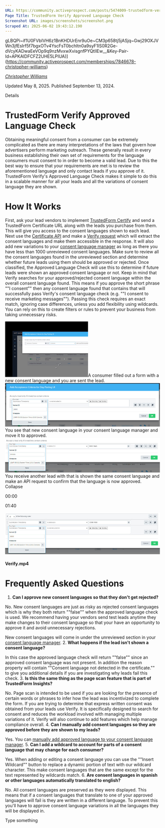 ```yaml
---
URL: https://community.activeprospect.com/posts/5474009-trustedform-verify-approved-language-check
Page Title: TrustedForm Verify Approved Language Check
Screenshot URL: images/screenshots/screenshot.png
Scraped At: 2025-06-02 19:43:12.190
---
```

gLBQPi~if1U0FVbIVH6z1BnKHDUrEnr9uOe~CM3p658tj5jASjq~Gwj29OXJVWn3jfEsIrf5f7bgxOTv4YscFsT0bchltn0a9syF1lS0R2Ge-dVcyKADwaEeVOp9q9nzMvxwXvisgnfPYQtIlEw__&Key-Pair-Id=APKAIDFCFZ2UHE5LPIUA)](https://community.activeprospect.com/memberships/7846678-christopher-williams)

[_Christopher Williams_](https://community.activeprospect.com/memberships/7846678-christopher-williams)

Updated May 8, 2025. Published September 13, 2024.

Details

# TrustedForm Verify Approved Language Check

Obtaining meaningful consent from a consumer can be extremely complicated as there are many interpretations of the laws that govern how advertisers perform marketing outreach. These generally result in every business establishing their own set of requirements for the language consumers must consent to in order to become a valid lead. Due to this the best way to ensure that your requirements are met is to review the aforementioned language and only contact leads if you approve of it. TrustedForm Verify's Approved Language Check makes it simple to do this in a scalable manner for all your leads and all the variations of consent language they are shown.

# How It Works

First, ask your lead vendors to implement [TrustedForm Certify](https://activeprospect.com/trustedform/certify) and send a TrustedForm Certificate URL along with the leads you purchase from them. This will give you access to the consent languages shown to each lead. Next use the [Certificate API](https://developers.activeprospect.com/docs/trustedform/api/v4.0/tag/Certificate-URL/) and make a [Verify request](https://developers.activeprospect.com/docs/trustedform/api/v4.0/tag/Verify/) which will extract the consent languages and make them accessible in the response. It will also add new variations to your [consent language manager](https://community.activeprospect.com/posts/5474006-trustedform-consent-language-manager) as long as there you have less than 1000 unreviewed consent languages. Make sure to review all the consent languages found in the unreviewed section and determine whether future leads using them should be approved or rejected. Once classified, the Approved Language Check will use this to determine if future leads were shown an approved consent language or not. Keep in mind that Verify searches for your approved/rejected consent language within the overall consent language found. This means if you approve the short phrase ""I consent"" then any consent language found that contains that will successfully pass Verify's consent language check (e.g. ""I consent to receive marketing messages""). Passing this check requires an exact match, ignoring case differences, unless you add flexibility using wildcards. You can rely on this to create filters or rules to prevent your business from taking unnecessary risks.

![A consumer filled out a form with a new consent language and you are sent the lead.](images/image-1.png)A consumer filled out a form with a new consent language and you are sent the lead.![You see that new consent language in your consent language manager and move it to approved.](images/image-2.png)You see that new consent language in your consent language manager and move it to approved.![You receive another lead with that is shown the same consent language and make an API request to confirm that the language is now approved.](images/image-3.png)You receive another lead with that is shown the same consent language and make an API request to confirm that the language is now approved.
Collapse

00:00

01:40

![](images/image-4.png)

#### Verify.mp4

# Frequently Asked Questions

1. **Can I approve new consent languages so that they don't get rejected?**

No. New consent languages are just as risky as rejected consent languages which is why they both return ""false"" when the approved language check is used. We recommend having your vendors send test leads anytime they make changes to their consent language so that your have an opportunity to approve it and avoid unnecessary rejections.

New consent languages will come in under the unreviewed section in your [consent language manager](https://community.activeprospect.com/posts/5474006-trustedform-consent-language-manager).
2. **What happens if the lead isn't shown a consent language?**

In this case the approved language check will return ""false"" since an approved consent language was not present. In addition the reason property will contain ""Consent language not detected in the certificate."" to give you additional details if you are investigating why leads fail this check.
3. **Is this the same thing as the page scan feature that is part of TrustedForm Insights?**

No. Page scan is intended to be used if you are looking for the presence of certain words or phrases to infer how the lead was incentivized to complete the form. If you are trying to determine that express written consent was obtained from your leads use Verify. It is specifically designed to search for consent and reduces the workload involved with managing multiple variations of it. Verify will also continue to add features which help manage compliance overall.
4. **Can I manually add consent languages so they are approved before they are shown to my leads?**

Yes. You can [manually add approved language to your consent language manager](https://community.activeprospect.com/posts/5448162-manually-add-approved-language-to-trustedform-verify-consent-language-manager).
5. **Can I add a wildcard to account for parts of a consent language that may change for each consumer?**

Yes. When adding or editing a consent language you can use the ""Insert Wildcard"" button to replace a dynamic portion of text with our wildcard character. This make consent languages that are the same except for the text represented by wildcards match.
6. **Are consent languages in spanish or other languages automatically translated to english?**

No. All consent languages are preserved as they were displayed. This means that if a consent languages that translate to one of your approved languages will fail is they are written in a different language. To prevent this you'll have to approve consent language variations in all the languages they will be displayed in.


Type something
